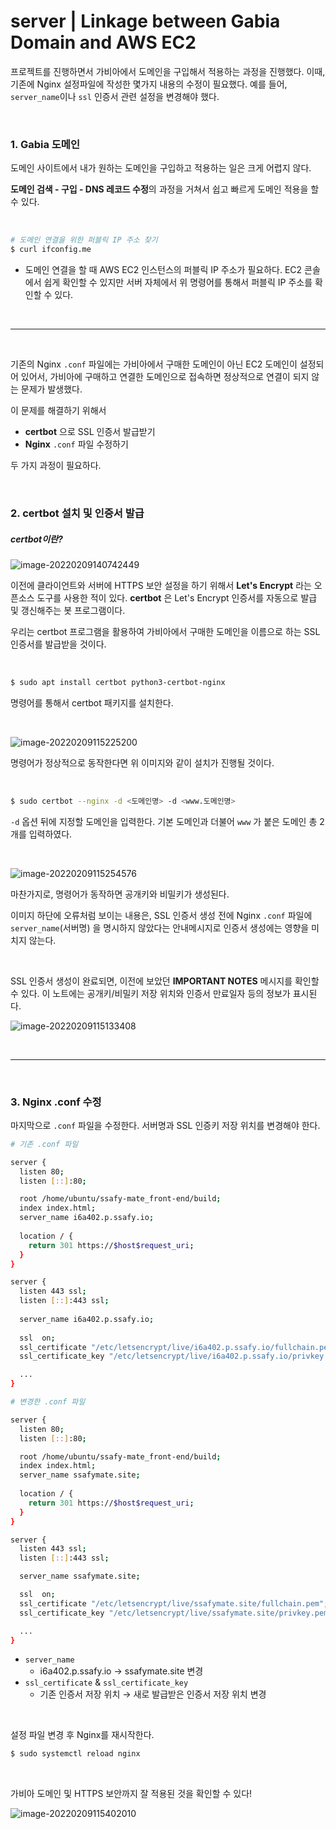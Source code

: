 # server | Linkage between Gabia Domain and AWS EC2

프로젝트를 진행하면서 가비아에서 도메인을 구입해서 적용하는 과정을 진행했다. 이때, 기존에 Nginx 설정파일에 작성한 몇가지 내용의 수정이 필요했다. 예를 들어, `server_name`이나 `ssl` 인증서 관련 설정을 변경해야 했다.

<br>

### 1. Gabia 도메인

도메인 사이트에서 내가 원하는 도메인을 구입하고 적용하는 일은 크게 어렵지 않다.

**도메인 검색 - 구입 - DNS 레코드 수정**의 과정을 거쳐서 쉽고 빠르게 도메인 적용을 할 수 있다.

<br>

```bash
# 도메인 연결을 위한 퍼블릭 IP 주소 찾기
$ curl ifconfig.me
```

- 도메인 연결을 할 때 AWS EC2 인스턴스의 퍼블릭 IP 주소가 필요하다. EC2 콘솔에서 쉽게 확인할 수 있지만 서버 자체에서 위 명령어를 통해서 퍼블릭 IP 주소를 확인할 수 있다.

<br>

***

<br>

기존의 Nginx `.conf` 파일에는 가비아에서 구매한 도메인이 아닌 EC2 도메인이 설정되어 있어서, 가비아에 구매하고 연결한 도메인으로 접속하면 정상적으로 연결이 되지 않는 문제가 발생했다.

이 문제를 해결하기 위해서

- **certbot** 으로 SSL 인증서 발급받기
- **Nginx** `.conf` 파일 수정하기

두 가지 과정이 필요하다.

<br>

### 2. certbot 설치 및 인증서 발급

##### certbot이란?

![image-20220209140742449](server_linkage_between_Gabia_Domain_and_AWS_EC2.assets/image-20220209140742449.png)

이전에 클라이언트와 서버에 HTTPS 보안 설정을 하기 위해서 **Let's Encrypt** 라는 오픈소스 도구를 사용한 적이 있다. **certbot** 은 Let's Encrypt 인증서를 자동으로 발급 및 갱신해주는 봇 프로그램이다.

우리는 certbot 프로그램을 활용하여 가비아에서 구매한 도메인을 이름으로 하는 SSL 인증서를 발급받을 것이다.

<br>

```bash
$ sudo apt install certbot python3-certbot-nginx
```

명령어를 통해서 certbot 패키지를 설치한다.

<br>

![image-20220209115225200](server_linkage_between_Gabia_Domain_and_AWS_EC2.assets/image-20220209115225200.png)

명령어가 정상적으로 동작한다면 위 이미지와 같이 설치가 진행될 것이다.

<br>

```bash
$ sudo certbot --nginx -d <도메인명> -d <www.도메인명>
```

`-d` 옵션 뒤에 지정할 도메인을 입력한다. 기본 도메인과 더불어 `www` 가 붙은 도메인 총 2개를 입력하였다.

<br>

![image-20220209115254576](server_linkage_between_Gabia_Domain_and_AWS_EC2.assets/image-20220209115254576.png)

마찬가지로, 명령어가 동작하면 공개키와 비밀키가 생성된다.

이미지 하단에 오류처럼 보이는 내용은, SSL 인증서 생성 전에 Nginx `.conf` 파일에 `server_name`(서버명) 을 명시하지 않았다는 안내메시지로 인증서 생성에는 영향을 미치지 않는다.

<br>

SSL 인증서 생성이 완료되면, 이전에 보았던 **IMPORTANT NOTES** 메시지를 확인할 수 있다. 이 노트에는 공개키/비밀키 저장 위치와 인증서 만료일자 등의 정보가 표시된다.

![image-20220209115133408](server_linkage_between_Gabia_Domain_and_AWS_EC2.assets/image-20220209115133408.png)

<br>

***

<br>

### 3. Nginx .conf 수정

마지막으로 `.conf` 파일을 수정한다. 서버명과 SSL 인증키 저장 위치를 변경해야 한다.

```bash
# 기존 .conf 파일

server {
  listen 80;
  listen [::]:80;

  root /home/ubuntu/ssafy-mate_front-end/build;
  index index.html;
  server_name i6a402.p.ssafy.io;
  
  location / {
    return 301 https://$host$request_uri;
  }
}

server {
  listen 443 ssl;
  listen [::]:443 ssl;
  
  server_name i6a402.p.ssafy.io;
  
  ssl  on;
  ssl_certificate "/etc/letsencrypt/live/i6a402.p.ssafy.io/fullchain.pem";
  ssl_certificate_key "/etc/letsencrypt/live/i6a402.p.ssafy.io/privkey.pem";

  ...
}
```

```bash
# 변경한 .conf 파일

server {
  listen 80;
  listen [::]:80;

  root /home/ubuntu/ssafy-mate_front-end/build;
  index index.html;
  server_name ssafymate.site;
  
  location / {
    return 301 https://$host$request_uri;
  }
}

server {
  listen 443 ssl;
  listen [::]:443 ssl;

  server_name ssafymate.site;

  ssl  on;
  ssl_certificate "/etc/letsencrypt/live/ssafymate.site/fullchain.pem";
  ssl_certificate_key "/etc/letsencrypt/live/ssafymate.site/privkey.pem";

  ...
}
```

- `server_name` 
  - i6a402.p.ssafy.io → ssafymate.site 변경
- `ssl_certificate` & `ssl_certificate_key`
  - 기존 인증서 저장 위치 → 새로 발급받은 인증서 저장 위치 변경

<br>

설정 파일 변경 후 Nginx를 재시작한다.

```bash
$ sudo systemctl reload nginx
```

<br>

가비아 도메인 및 HTTPS 보안까지 잘 적용된 것을 확인할 수 있다!

![image-20220209115402010](server_linkage_between_Gabia_Domain_and_AWS_EC2.assets/image-20220209115402010.png)